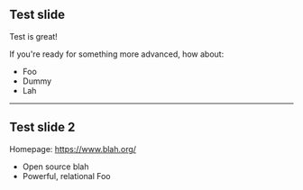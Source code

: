 ## Test slide

Test is great!

If you're ready for something more advanced, how about:

 * Foo
 * Dummy
 * Lah

---

## Test slide 2

Homepage: https://www.blah.org/

* Open source blah
* Powerful, relational Foo
